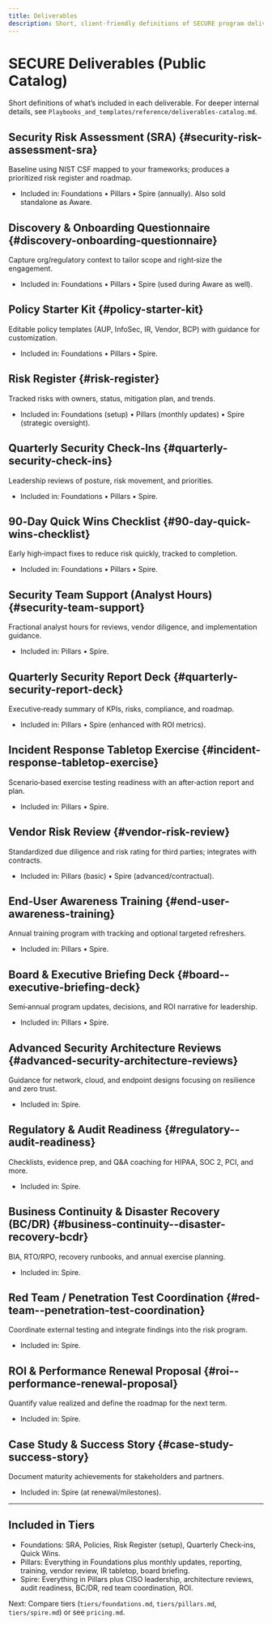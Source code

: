 ```yaml
---
title: Deliverables
description: Short, client-friendly definitions of SECURE program deliverables with tier availability.
---
```


# SECURE Deliverables (Public Catalog)

Short definitions of what’s included in each deliverable. For deeper internal details, see `Playbooks_and_templates/reference/deliverables-catalog.md`.

## Security Risk Assessment (SRA) {#security-risk-assessment-sra}
Baseline using NIST CSF mapped to your frameworks; produces a prioritized risk register and roadmap.
- Included in: Foundations • Pillars • Spire (annually). Also sold standalone as Aware.

## Discovery & Onboarding Questionnaire {#discovery-onboarding-questionnaire}
Capture org/regulatory context to tailor scope and right‑size the engagement.
- Included in: Foundations • Pillars • Spire (used during Aware as well).

## Policy Starter Kit {#policy-starter-kit}
Editable policy templates (AUP, InfoSec, IR, Vendor, BCP) with guidance for customization.
- Included in: Foundations • Pillars • Spire.

## Risk Register {#risk-register}
Tracked risks with owners, status, mitigation plan, and trends.
- Included in: Foundations (setup) • Pillars (monthly updates) • Spire (strategic oversight).

## Quarterly Security Check‑Ins {#quarterly-security-check-ins}
Leadership reviews of posture, risk movement, and priorities.
- Included in: Foundations • Pillars • Spire.

## 90‑Day Quick Wins Checklist {#90-day-quick-wins-checklist}
Early high‑impact fixes to reduce risk quickly, tracked to completion.
- Included in: Foundations • Pillars • Spire.

## Security Team Support (Analyst Hours) {#security-team-support}
Fractional analyst hours for reviews, vendor diligence, and implementation guidance.
- Included in: Pillars • Spire.

## Quarterly Security Report Deck {#quarterly-security-report-deck}
Executive‑ready summary of KPIs, risks, compliance, and roadmap.
- Included in: Pillars • Spire (enhanced with ROI metrics).

## Incident Response Tabletop Exercise {#incident-response-tabletop-exercise}
Scenario‑based exercise testing readiness with an after‑action report and plan.
- Included in: Pillars • Spire.

## Vendor Risk Review {#vendor-risk-review}
Standardized due diligence and risk rating for third parties; integrates with contracts.
- Included in: Pillars (basic) • Spire (advanced/contractual).

## End‑User Awareness Training {#end-user-awareness-training}
Annual training program with tracking and optional targeted refreshers.
- Included in: Pillars • Spire.

## Board & Executive Briefing Deck {#board--executive-briefing-deck}
Semi‑annual program updates, decisions, and ROI narrative for leadership.
- Included in: Pillars • Spire.

## Advanced Security Architecture Reviews {#advanced-security-architecture-reviews}
Guidance for network, cloud, and endpoint designs focusing on resilience and zero trust.
- Included in: Spire.

## Regulatory & Audit Readiness {#regulatory--audit-readiness}
Checklists, evidence prep, and Q&A coaching for HIPAA, SOC 2, PCI, and more.
- Included in: Spire.

## Business Continuity & Disaster Recovery (BC/DR) {#business-continuity--disaster-recovery-bcdr}
BIA, RTO/RPO, recovery runbooks, and annual exercise planning.
- Included in: Spire.

## Red Team / Penetration Test Coordination {#red-team--penetration-test-coordination}
Coordinate external testing and integrate findings into the risk program.
- Included in: Spire.

## ROI & Performance Renewal Proposal {#roi--performance-renewal-proposal}
Quantify value realized and define the roadmap for the next term.
- Included in: Spire.

## Case Study & Success Story {#case-study-success-story}
Document maturity achievements for stakeholders and partners.
- Included in: Spire (at renewal/milestones).

---

## Included in Tiers
- Foundations: SRA, Policies, Risk Register (setup), Quarterly Check‑ins, Quick Wins.
- Pillars: Everything in Foundations plus monthly updates, reporting, training, vendor review, IR tabletop, board briefing.
- Spire: Everything in Pillars plus CISO leadership, architecture reviews, audit readiness, BC/DR, red team coordination, ROI.

Next: Compare tiers (`tiers/foundations.md`, `tiers/pillars.md`, `tiers/spire.md`) or see `pricing.md`.
